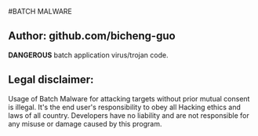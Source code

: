 #BATCH MALWARE
## Author: github.com/bicheng-guo

**DANGEROUS** batch application virus/trojan code.

## Legal disclaimer:
Usage of Batch Malware for attacking targets without prior mutual consent is illegal. It's the end user's responsibility to obey all Hacking ethics and laws of all country. Developers have no liability and are not responsible for any misuse or damage caused by this program.

